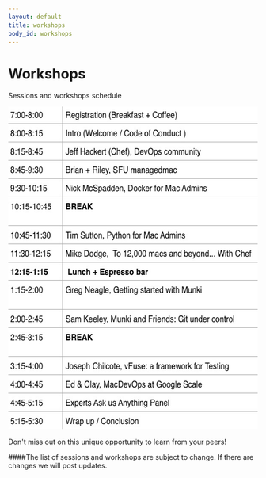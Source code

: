 ```yaml
---
layout: default
title: workshops
body_id: workshops
---
```


# Workshops

<p class="lead">

Sessions and workshops schedule

</p>

<p class="lead">

<img height="651" width="588"  src="/assets/MacDevOpsYVR2015-Schedule.jpg">
</p>

<p class="lead">

Don't miss out on this unique opportunity to learn from your peers!
</p>

####The list of sessions and workshops are subject to change. If there are changes we will post updates.
